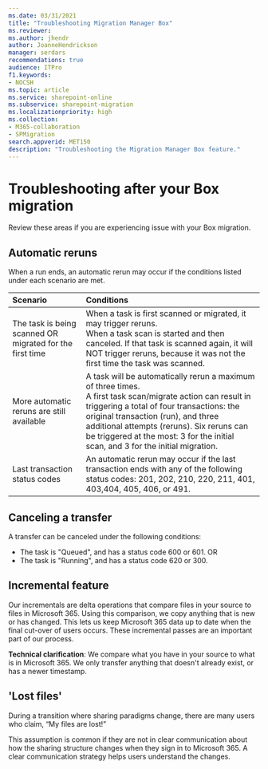 ```yaml
---
ms.date: 03/31/2021
title: "Troubleshooting Migration Manager Box"
ms.reviewer: 
ms.author: jhendr
author: JoanneHendrickson
manager: serdars
recommendations: true
audience: ITPro
f1.keywords:
- NOCSH
ms.topic: article
ms.service: sharepoint-online
ms.subservice: sharepoint-migration
ms.localizationpriority: high
ms.collection: 
- M365-collaboration
- SPMigration
search.appverid: MET150
description: "Troubleshooting the Migration Manager Box feature."
---
```


# Troubleshooting after your Box migration

Review these areas if you are experiencing issue with your Box migration.


## Automatic reruns

When a run ends, an automatic rerun may occur if the conditions listed under each scenario are met.

|Scenario|Conditions|
|:-----|:-----|
|The task is being scanned OR migrated for the first time|When a task is first scanned or migrated, it may trigger reruns. </br>When a task scan is started and then canceled. If that task is scanned again, it will NOT trigger reruns, because it was not the first time the task was scanned.|
|More automatic reruns are still available|A task will be automatically rerun a maximum of three times. </br>A first task scan/migrate action can result in triggering a total of four transactions: the original transaction (run), and three additional attempts (reruns). Six reruns can be triggered at the most: 3 for the initial scan, and 3 for the initial migration.|
|Last transaction status codes|An automatic rerun may occur if the last transaction ends with any of the following status codes: 201, 202, 210, 220, 211, 401, 403,404, 405, 406, or 491.|

## Canceling a transfer
A transfer can be canceled under the following conditions:
- The task is "Queued", and has a status code 600 or 601.
OR
- The task is "Running", and has a status code 620 or 300.



## Incremental feature

Our incrementals are delta operations that compare files in your source to files in Microsoft 365. Using this comparison, we copy anything that is new or has changed. This lets us keep Microsoft 365 data up to date when the final cut-over of users occurs. These incremental passes are an important part of our process.

**Technical clarification**: We compare what you have in your source to what is in Microsoft 365. We only transfer anything that doesn't already exist, or has a newer timestamp.

## 'Lost files'

During a transition where sharing paradigms change, there are many users who claim, “My files are lost!”

This assumption is common if they are not in clear communication about how the sharing structure changes when they sign in to Microsoft 365. A clear communication strategy helps users understand the changes.


